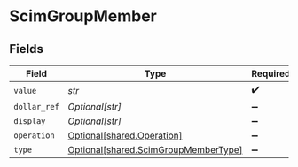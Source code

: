 # ScimGroupMember


## Fields

| Field                                                                              | Type                                                                               | Required                                                                           | Description                                                                        |
| ---------------------------------------------------------------------------------- | ---------------------------------------------------------------------------------- | ---------------------------------------------------------------------------------- | ---------------------------------------------------------------------------------- |
| `value`                                                                            | *str*                                                                              | :heavy_check_mark:                                                                 | N/A                                                                                |
| `dollar_ref`                                                                       | *Optional[str]*                                                                    | :heavy_minus_sign:                                                                 | N/A                                                                                |
| `display`                                                                          | *Optional[str]*                                                                    | :heavy_minus_sign:                                                                 | N/A                                                                                |
| `operation`                                                                        | [Optional[shared.Operation]](../../models/shared/operation.md)                     | :heavy_minus_sign:                                                                 | N/A                                                                                |
| `type`                                                                             | [Optional[shared.ScimGroupMemberType]](../../models/shared/scimgroupmembertype.md) | :heavy_minus_sign:                                                                 | N/A                                                                                |